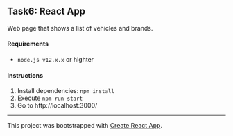 ## Task6: React App

Web page that shows a list of vehicles and brands.

#### Requirements

- `node.js v12.x.x` or highter

#### Instructions

1. Install dependencies: `npm install`
2. Execute `npm run start`
3. Go to http://localhost:3000/

---

This project was bootstrapped with [Create React App](https://github.com/facebook/create-react-app).
